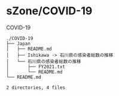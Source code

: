 # sZone/COVID-19

COVID-19

    ./COVID-19
    ├── Japan
    │   ├── README.md
    │   ├── Ishikawa -> 石川県の感染者総数の推移
    │   └── 石川県の感染者総数の推移
    │       ├── FY2021.txt
    │       └── README.md
    └── README.md
    
    2 directories, 4 files
